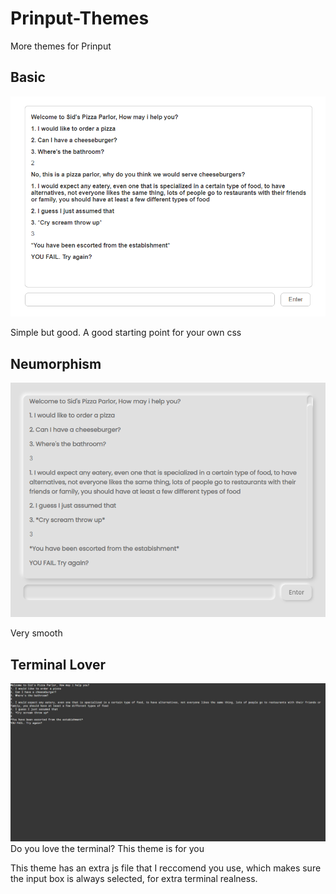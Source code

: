 # Prinput-Themes
More themes for Prinput

## Basic
![Basic](images/basic.png)

Simple but good. A good starting point for your own css
## Neumorphism
![Neumorhism](images/neumorphism.png)

Very smooth
## Terminal Lover
![Terminal-Lover](images/terminal-lover.png)
Do you love the terminal? This theme is for you

This theme has an extra js file that I reccomend you use, which makes sure the input box is always selected, for extra terminal realness.

